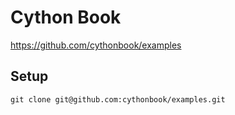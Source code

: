 # Cython Book 
https://github.com/cythonbook/examples


## Setup

```
git clone git@github.com:cythonbook/examples.git
```
